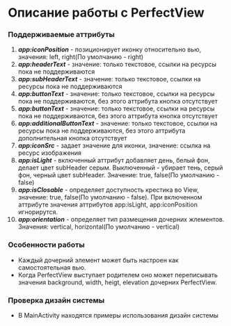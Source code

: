 # Описание работы с PerfectView
### Поддерживаемые аттрибуты
1. ***app:iconPosition*** - позиционирует иконку относительно вью, значения: left, right(По умолчанию - right)
2. ***app:headerText*** - значение: только текстовое, ссылки на ресурсы пока не поддерживаются
3. ***app:subHeaderText*** - значение: только текстовое, ссылки на ресурсы пока не поддерживаются
4. ***app:buttonText*** - значение: только текстовое, ссылки на ресурсы пока не поддерживаются, без этого аттрибута кнопка отсутствует
5. ***app:buttonText*** - значение: только текстовое, ссылки на ресурсы пока не поддерживаются, без этого аттрибута кнопка отсутствует
6. ***app:additionalButtonText*** - значение: только текстовое, ссылки на ресурсы пока не поддерживаются, без этого аттрибута дополнительная кнопка отсутствует
7. ***app:iconSrc*** - задает значение для иконки, значение: ссылка на ресурс изображения
8. ***app:isLight*** - включенный аттрибут добавляет день, белый фон, делает цвет  subHeader серым. Выключенный - убирает тень, серый фон, черный цвет subHeader. Значение: true, false(По умолчанию - false)
9. ***app:isClosable*** - определяет доступность крестика во View, значение: true, false(По умолчанию - false). При включенном аттрибуте значения аттрибутов app:isLight, app:iconPosition игнорирутся.
10. ***app:orientation*** - определяет тип размещения дочерних жлементов. Значения: vertical, horizontal(По умолчанию - vertical)

### Особенности работы
- Каждый дочерний элемент может быть настроен как самостоятельная вью.
- Когда PerfectView выступает родителем оно может переписывать значения background, width, heigt, elevation дочерних PerfectView.

### Проверка дизайн системы
- В MainActivity находятся примеры использования дизайн системы